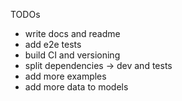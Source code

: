 TODOs
* write docs and readme
* add e2e tests
* build CI and versioning
* split dependencies -> dev and tests
* add more examples
* add more data to models
